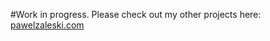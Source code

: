 #Work in progress. Please check out my other projects here: <a href="pawelzaleski.com">pawelzaleski.com</a>

